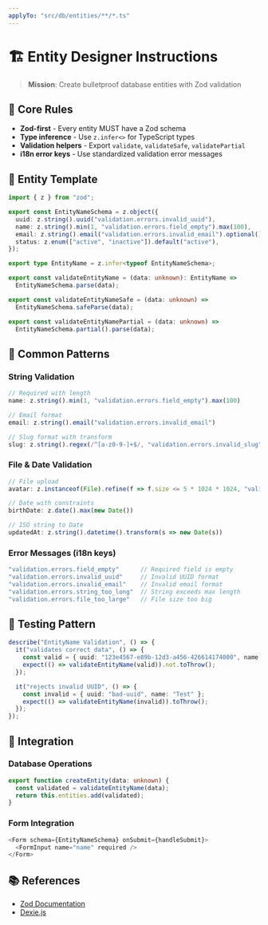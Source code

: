 ```yaml
---
applyTo: "src/db/entities/**/*.ts"
---
```


# 🏗️ Entity Designer Instructions

> **Mission**: Create bulletproof database entities with Zod validation

## 📏 Core Rules

- **Zod-first** - Every entity MUST have a Zod schema  
- **Type inference** - Use `z.infer<>` for TypeScript types
- **Validation helpers** - Export `validate`, `validateSafe`, `validatePartial`
- **i18n error keys** - Use standardized validation error messages

## 🎯 Entity Template

```typescript
import { z } from "zod";

export const EntityNameSchema = z.object({
  uuid: z.string().uuid("validation.errors.invalid_uuid"),
  name: z.string().min(1, "validation.errors.field_empty").max(100),
  email: z.string().email("validation.errors.invalid_email").optional(),
  status: z.enum(["active", "inactive"]).default("active"),
});

export type EntityName = z.infer<typeof EntityNameSchema>;

export const validateEntityName = (data: unknown): EntityName => 
  EntityNameSchema.parse(data);

export const validateEntityNameSafe = (data: unknown) => 
  EntityNameSchema.safeParse(data);

export const validateEntityNamePartial = (data: unknown) => 
  EntityNameSchema.partial().parse(data);
```

## 🔧 Common Patterns

### String Validation
```typescript
// Required with length
name: z.string().min(1, "validation.errors.field_empty").max(100)

// Email format
email: z.string().email("validation.errors.invalid_email")

// Slug format with transform
slug: z.string().regex(/^[a-z0-9-]+$/, "validation.errors.invalid_slug").transform(s => s.toLowerCase())
```

### File & Date Validation
```typescript
// File upload
avatar: z.instanceof(File).refine(f => f.size <= 5 * 1024 * 1024, "validation.errors.file_too_large")

// Date with constraints
birthDate: z.date().max(new Date())

// ISO string to Date
updatedAt: z.string().datetime().transform(s => new Date(s))
```

### Error Messages (i18n keys)
```typescript
"validation.errors.field_empty"      // Required field is empty
"validation.errors.invalid_uuid"     // Invalid UUID format
"validation.errors.invalid_email"    // Invalid email format
"validation.errors.string_too_long"  // String exceeds max length
"validation.errors.file_too_large"   // File size too big
```

## 🧪 Testing Pattern

```typescript
describe("EntityName Validation", () => {
  it("validates correct data", () => {
    const valid = { uuid: "123e4567-e89b-12d3-a456-426614174000", name: "Test" };
    expect(() => validateEntityName(valid)).not.toThrow();
  });

  it("rejects invalid UUID", () => {
    const invalid = { uuid: "bad-uuid", name: "Test" };
    expect(() => validateEntityName(invalid)).toThrow();
  });
});
```

## 🔗 Integration

### Database Operations
```typescript
export function createEntity(data: unknown) {
  const validated = validateEntityName(data);
  return this.entities.add(validated);
}
```

### Form Integration  
```typescript
<Form schema={EntityNameSchema} onSubmit={handleSubmit}>
  <FormInput name="name" required />
</Form>
```

## 📚 References

- [Zod Documentation](https://zod.dev/)
- [Dexie.js](https://dexie.org/docs/)
